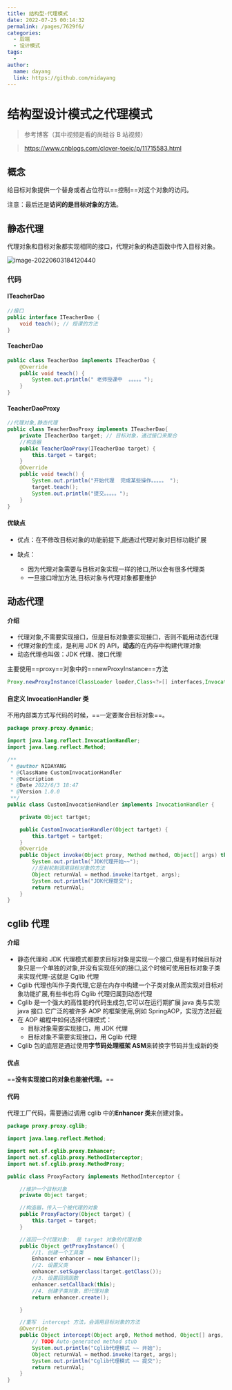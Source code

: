 ```yaml
---
title: 结构型-代理模式
date: 2022-07-25 00:14:32
permalink: /pages/7629f6/
categories:
  - 后端
  - 设计模式
tags:
  -
author:
  name: dayang
  link: https://github.com/nidayang
---
```


# 结构型设计模式之代理模式

> 参考博客（其中视频是看的尚硅谷 B 站视频）

> https://www.cnblogs.com/clover-toeic/p/11715583.html

## 概念

给目标对象提供一个替身或者占位符以==控制==对这个对象的访问。

注意：最后还是**访问的是目标对象的方法**。

## 静态代理

代理对象和目标对象都实现相同的接口，代理对象的构造函数中传入目标对象。

![image-20220603184120440](https://dyimgstorage-1304967922.cos.ap-nanjing.myqcloud.com/mdimg/image-20220603184120440.png)

### 代码

#### ITeacherDao

```java
//接口
public interface ITeacherDao {
	void teach(); // 授课的方法
}

```

#### TeacherDao

```java
public class TeacherDao implements ITeacherDao {
	@Override
	public void teach() {
		System.out.println(" 老师授课中  。。。。。");
	}
}
```

#### TeacherDaoProxy

```java
//代理对象,静态代理
public class TeacherDaoProxy implements ITeacherDao{
	private ITeacherDao target; // 目标对象，通过接口来聚合
	//构造器
	public TeacherDaoProxy(ITeacherDao target) {
		this.target = target;
	}
	@Override
	public void teach() {
		System.out.println("开始代理  完成某些操作。。。。。 ");
		target.teach();
		System.out.println("提交。。。。。");
	}
}
```

#### 优缺点

- 优点：在不修改目标对象的功能前提下,能通过代理对象对目标功能扩展

- 缺点：
  - 因为代理对象需要与目标对象实现一样的接口,所以会有很多代理类
  - 一旦接口增加方法,目标对象与代理对象都要维护

## 动态代理

#### 介绍

- 代理对象,不需要实现接口，但是目标对象要实现接口，否则不能用动态代理
- 代理对象的生成，是利用 JDK 的 API，**动态**的在内存中构建代理对象
- 动态代理也叫做：JDK 代理、接口代理

主要使用==proxy==对象中的==newProxyInstance==方法

```java
Proxy.newProxyInstance(ClassLoader loader,Class<?>[] interfaces,InvocationHandler h)
```

#### 自定义 InvocationHandler 类

不用内部类方式写代码的时候，==一定要聚合目标对象==。

```java
package proxy.proxy.dynamic;

import java.lang.reflect.InvocationHandler;
import java.lang.reflect.Method;

/**
 * @author NIDAYANG
 * @ClassName CustomInvocationHandler
 * @Description
 * @Date 2022/6/3 18:47
 * @Version 1.0.0
 **/
public class CustomInvocationHandler implements InvocationHandler {

    private Object tartget;

    public CustomInvocationHandler(Object tartget) {
        this.tartget = tartget;
    }
    @Override
    public Object invoke(Object proxy, Method method, Object[] args) throws Throwable {
        System.out.println("JDK代理开始~~");
        //反射机制调用目标对象的方法
        Object returnVal = method.invoke(tartget, args);
        System.out.println("JDK代理提交");
        return returnVal;
    }
}

```

## cglib 代理

#### 介绍

- 静态代理和 JDK 代理模式都要求目标对象是实现一个接口,但是有时候目标对象只是一个单独的对象,并没有实现任何的接口,这个时候可使用目标对象子类来实现代理-这就是 Cglib 代理
- Cglib 代理也叫作子类代理,它是在内存中构建一个子类对象从而实现对目标对象功能扩展,有些书也将 Cglib 代理归属到动态代理
- Cglib 是一个强大的高性能的代码生成包,它可以在运行期扩展 java 类与实现 java 接口.它广泛的被许多 AOP 的框架使用,例如 SpringAOP，实现方法拦截
- 在 AOP 编程中如何选择代理模式：
  - 目标对象需要实现接口，用 JDK 代理
  - 目标对象不需要实现接口，用 Cglib 代理
- Cglib 包的底层是通过使用**字节码处理框架 ASM**来转换字节码并生成新的类

#### 优点

==**没有实现接口的对象也能被代理。**==

#### 代码

代理工厂代码，需要通过调用 cglib 中的**Enhancer 类**来创建对象。

```java
package proxy.proxy.cglib;

import java.lang.reflect.Method;

import net.sf.cglib.proxy.Enhancer;
import net.sf.cglib.proxy.MethodInterceptor;
import net.sf.cglib.proxy.MethodProxy;

public class ProxyFactory implements MethodInterceptor {

	//维护一个目标对象
	private Object target;

	//构造器，传入一个被代理的对象
	public ProxyFactory(Object target) {
		this.target = target;
	}

	//返回一个代理对象:  是 target 对象的代理对象
	public Object getProxyInstance() {
		//1. 创建一个工具类
		Enhancer enhancer = new Enhancer();
		//2. 设置父类
		enhancer.setSuperclass(target.getClass());
		//3. 设置回调函数
		enhancer.setCallback(this);
		//4. 创建子类对象，即代理对象
		return enhancer.create();

	}

	//重写  intercept 方法，会调用目标对象的方法
	@Override
	public Object intercept(Object arg0, Method method, Object[] args, MethodProxy arg3) throws Throwable {
		// TODO Auto-generated method stub
		System.out.println("Cglib代理模式 ~~ 开始");
		Object returnVal = method.invoke(target, args);
		System.out.println("Cglib代理模式 ~~ 提交");
		return returnVal;
	}
}
```
